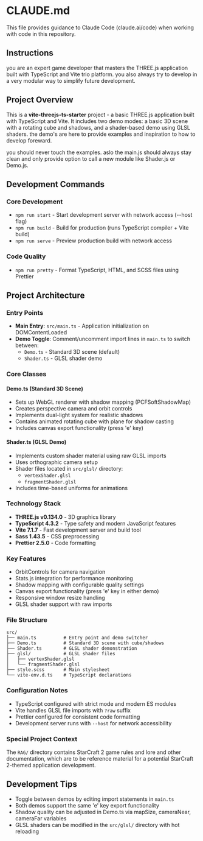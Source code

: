 # CLAUDE.md
This file provides guidance to Claude Code (claude.ai/code) when working with code in this repository.

## Instructions

you are an expert game developer that masters the THREE.js application built with TypeScript and Vite trio platform. you also always try to develop in a very modular way to simplify future development.

## Project Overview

This is a **vite-threejs-ts-starter** project - a basic THREE.js application built with TypeScript and Vite. It includes two demo modes: a basic 3D scene with a rotating cube and shadows, and a shader-based demo using GLSL shaders. the demo's are here to provide examples and inspiration to how to develop foreward.

you should never touch the examples. aslo the main.js should always stay clean and only provide option to call a new module like Shader.js or Demo.js.

## Development Commands

### Core Development
- `npm run start` - Start development server with network access (--host flag)
- `npm run build` - Build for production (runs TypeScript compiler + Vite build)
- `npm run serve` - Preview production build with network access

### Code Quality
- `npm run pretty` - Format TypeScript, HTML, and SCSS files using Prettier

## Project Architecture

### Entry Points
- **Main Entry**: `src/main.ts` - Application initialization on DOMContentLoaded
- **Demo Toggle**: Comment/uncomment import lines in `main.ts` to switch between:
  - `Demo.ts` - Standard 3D scene (default)
  - `Shader.ts` - GLSL shader demo

### Core Classes

#### Demo.ts (Standard 3D Scene)
- Sets up WebGL renderer with shadow mapping (PCFSoftShadowMap)
- Creates perspective camera and orbit controls
- Implements dual-light system for realistic shadows
- Contains animated rotating cube with plane for shadow casting
- Includes canvas export functionality (press 'e' key)

#### Shader.ts (GLSL Demo)
- Implements custom shader material using raw GLSL imports
- Uses orthographic camera setup
- Shader files located in `src/glsl/` directory:
  - `vertexShader.glsl`
  - `fragmentShader.glsl`
- Includes time-based uniforms for animations

### Technology Stack
- **THREE.js v0.134.0** - 3D graphics library
- **TypeScript 4.3.2** - Type safety and modern JavaScript features
- **Vite 7.1.7** - Fast development server and build tool
- **Sass 1.43.5** - CSS preprocessing
- **Prettier 2.5.0** - Code formatting

### Key Features
- OrbitControls for camera navigation
- Stats.js integration for performance monitoring
- Shadow mapping with configurable quality settings
- Canvas export functionality (press 'e' key in either demo)
- Responsive window resize handling
- GLSL shader support with raw imports

### File Structure
```
src/
├── main.ts          # Entry point and demo switcher
├── Demo.ts          # Standard 3D scene with cube/shadows
├── Shader.ts        # GLSL shader demonstration
├── glsl/            # GLSL shader files
│   ├── vertexShader.glsl
│   └── fragmentShader.glsl
├── style.scss       # Main stylesheet
└── vite-env.d.ts    # TypeScript declarations
```

### Configuration Notes
- TypeScript configured with strict mode and modern ES modules
- Vite handles GLSL file imports with `?raw` suffix
- Prettier configured for consistent code formatting
- Development server runs with `--host` for network accessibility

### Special Project Context
The `RAG/` directory contains StarCraft 2 game rules and lore and other documentation, which are to be reference material for a potential StarCraft 2-themed application development.

## Development Tips
- Toggle between demos by editing import statements in `main.ts`
- Both demos support the same 'e' key export functionality
- Shadow quality can be adjusted in Demo.ts via mapSize, cameraNear, cameraFar variables
- GLSL shaders can be modified in the `src/glsl/` directory with hot reloading